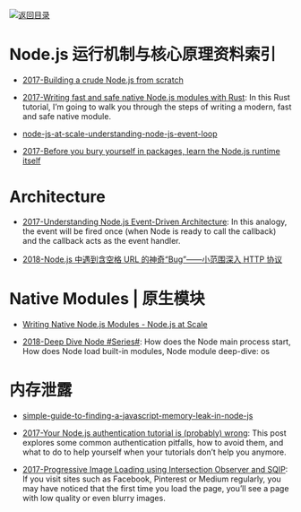 [![返回目录](https://user-images.githubusercontent.com/5803001/38079637-ff0abcf0-3371-11e8-9b76-ad651620afc7.jpg)](https://github.com/wxyyxc1992/Awesome-Links) 

# Node.js 运行机制与核心原理资料索引

* [2017-Building a crude Node.js from scratch](https://blog.twobucks.co/building-a-crude-node-js-from-scratch/)

* [2017-Writing fast and safe native Node.js modules with Rust](https://parg.co/U5r): In this Rust tutorial, I’m going to walk you through the steps of writing a modern, fast and safe native module.

- [node-js-at-scale-understanding-node-js-event-loop](https://blog.risingstack.com/node-js-at-scale-understanding-node-js-event-loop/)

* [2017-Before you bury yourself in packages, learn the Node.js runtime itself](https://parg.co/b4I)

# Architecture

- [2017-Understanding Node.js Event-Driven Architecture](https://medium.freecodecamp.com/understanding-node-js-event-driven-architecture-223292fcbc2d): In this analogy, the event will be fired once (when Node is ready to call the callback) and the callback acts as the event handler.

- [2018-Node.js 中遇到含空格 URL 的神奇“Bug”——小范围深入 HTTP 协议](https://zhuanlan.zhihu.com/p/31966196)

# Native Modules | 原生模块

* [Writing Native Node.js Modules - Node.js at Scale](https://blog.risingstack.com/writing-native-node-js-modules/)

- [2018-Deep Dive Node #Series#](https://blog.safia.rocks/): How does the Node main process start, How does Node load built-in modules, Node module deep-dive: os

# 内存泄露

* [simple-guide-to-finding-a-javascript-memory-leak-in-node-js](http://www.alexkras.com/simple-guide-to-finding-a-javascript-memory-leak-in-node-js/)

* [2017-Your Node.js authentication tutorial is (probably) wrong](https://parg.co/b2o): This post explores some common authentication pitfalls, how to avoid them, and what to do to help yourself when your tutorials don’t help you anymore.

- [2017-Progressive Image Loading using Intersection Observer and SQIP](https://parg.co/U3y): If you visit sites such as Facebook, Pinterest or Medium regularly, you may have noticed that the first time you load the page, you’ll see a page with low quality or even blurry images.

